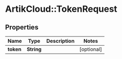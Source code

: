 # ArtikCloud::TokenRequest

## Properties
Name | Type | Description | Notes
------------ | ------------- | ------------- | -------------
**token** | **String** |  | [optional] 


